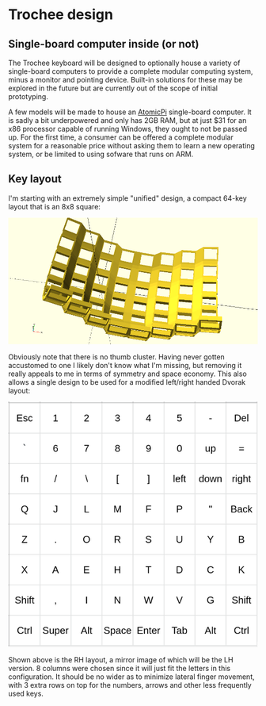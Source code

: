 # Trochee design

## Single-board computer inside (or not)

The Trochee keyboard will be designed to optionally house a variety of single-board computers to provide a complete modular computing system, minus a monitor and pointing device. Built-in solutions for these may be explored in the future but are currently out of the scope of initial prototyping.

A few models will be made to house an [AtomicPi](https://www.amazon.com/Atomic-Pi-High-Speed-Peripheral/dp/B07N298F2B) single-board computer. It is sadly a bit underpowered and only has 2GB RAM, but at just $31 for an x86 processor capable of running Windows, they ought to not be passed up. For the first time, a consumer can be offered a complete modular system for a reasonable price without asking them to learn a new operating system, or be limited to using sofware that runs on ARM.

## Key layout

I'm starting with an extremely simple "unified" design, a compact 64-key layout that is an 8x8 square:

![Unified design](../resources/switch-holes.png)

Obviously note that there is no thumb cluster. Having never gotten accustomed to one I likely don't know what I'm missing, but removing it really appeals to me in terms of symmetry and space economy. This also allows a single design to be used for a modified left/right handed Dvorak layout:

![Right-hand Dvorak](../resources/trochee-layout.png)

Shown above is the RH layout, a mirror image of which will be the LH version. 8 columns were chosen since it will just fit the letters in this configuration. It should be no wider as to minimize lateral finger movement, with 3 extra rows on top for the numbers, arrows and other less frequently used keys.
